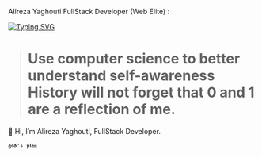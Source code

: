Alireza Yaghouti FullStack Developer (Web Elite) :

[![Typing SVG](https://readme-typing-svg.herokuapp.com?font=Honk&size=28&pause=1000&center=true&vCenter=true&random=false&width=500&height=100&lines=PHP+(Laravel+Framework);Html5+-+Css+(Tailwind+framework);Javascript+(jQuery+library))](https://git.io/typing-svg)

> # Use computer science to better understand self-awareness<br> History will not forget that 0 and 1 are a reflection of me.
👋 Hi, I’m Alireza Yaghouti, FullStack Developer.

`𝖌𝖔𝖉'𝖘 𝖕𝖑𝖆𝖓`
